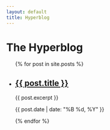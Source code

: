 ```yaml
---
layout: default
title: Hyperblog
---
```


# The Hyperblog

<ul>
  {% for post in site.posts %}
    <li>
      <h2><a href="{{ post.url | relative_url }}">{{ post.title }}</a></h2>
      <p>{{ post.excerpt }}</p>
      <p><time datetime="{{ post.date | date_to_xmlschema }}">{{ post.date | date: "%B %d, %Y" }}</time></p>
    </li>
  {% endfor %}
</ul>